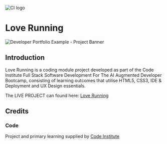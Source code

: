 ![CI logo](https://codeinstitute.s3.amazonaws.com/fullstack/ci_logo_small.png)


# Love Running

![Developer Portfolio Example - Project Banner](/dev-portfolio.png)


## Introduction 

Love Running is a coding module project developed as part of the Code Institute Full Stack Software Development For The AI Augmented Developer Bootcamp, consisting of learning outcomes that utilise HTML5, CSS3, IDE & Deployment and UX Design essentials.

The LIVE PROJECT can found here: <a href="https://gerbil1511.github.io/love-running/" target="_blank">Love Running</a>


## Credits

### Code

Project and primary learning supplied by [Code Institute](https://codeinstitute.net/ie/)<br>

